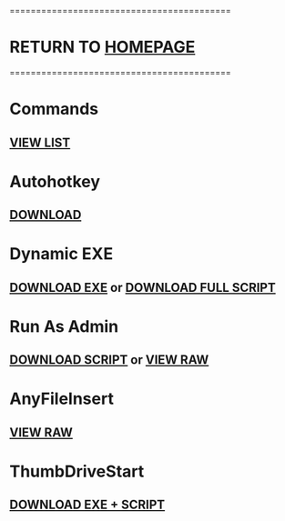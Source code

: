 ==========================================
# RETURN TO [HOMEPAGE](https://pauljohnsgit.github.io/Paul-Johns/)
==========================================

# Commands
## [VIEW LIST](https://autohotkey.com/docs_1.0/commands.htm)

# Autohotkey
## [DOWNLOAD](https://raw.githubusercontent.com/Pauljohnsgit/AHK/master/AutoHotkey.zip)

# Dynamic EXE 
## [DOWNLOAD EXE](https://raw.githubusercontent.com/Pauljohnsgit/AHK/master/Scripts/DynamicScriptExe/AScriptDir.exe) or [DOWNLOAD FULL SCRIPT](https://raw.githubusercontent.com/Pauljohnsgit/AHK/master/Scripts/DynamicScriptExe/DynamicScriptExe.zip)

# Run As Admin
## [DOWNLOAD SCRIPT](https://raw.githubusercontent.com/Pauljohnsgit/AHK/master/Scripts/RunAsAdmin/RunAsAdmin.zip) or [VIEW RAW](https://raw.githubusercontent.com/Pauljohnsgit/AHK/master/Scripts/RunAsAdmin/RunAsAdmin.ahk)

# AnyFileInsert
## [VIEW RAW](https://raw.githubusercontent.com/Pauljohnsgit/AHK/master/Scripts/AnyFileInsert/AnyFileInsert.ahk)

# ThumbDriveStart
## [DOWNLOAD EXE + SCRIPT](https://raw.githubusercontent.com/Pauljohnsgit/AHK/master/Scripts/ThumbDrive/ThumbDriveStart.zip)
